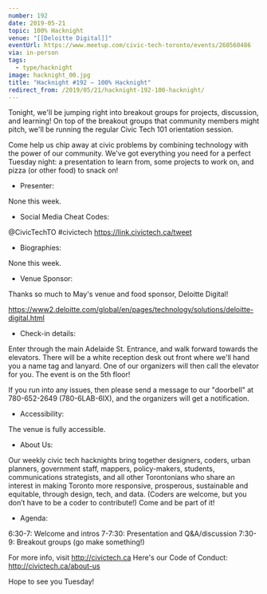 ```yaml
---
number: 192
date: 2019-05-21
topic: 100% Hacknight
venue: "[[Deloitte Digital]]"
eventUrl: https://www.meetup.com/civic-tech-toronto/events/260560486
via: in-person
tags:
  - type/hacknight
image: hacknight_00.jpg
title: "Hacknight #192 – 100% Hacknight"
redirect_from: /2019/05/21/hacknight-192-100-hacknight/
---
```


Tonight, we'll be jumping right into breakout groups for projects, discussion, and learning! On top of the breakout groups that community members might pitch, we'll be running the regular Civic Tech 101 orientation session.

Come help us chip away at civic problems by combining technology with the power of our community. We've got everything you need for a perfect Tuesday night: a presentation to learn from, some projects to work on, and pizza (or other food) to snack on!

+ Presenter:

None this week.

+ Social Media Cheat Codes:

@CivicTechTO \#civictech
https://link.civictech.ca/tweet

+ Biographies:

None this week.

+ Venue Sponsor:

Thanks so much to May's venue and food sponsor, Deloitte Digital!

https://www2.deloitte.com/global/en/pages/technology/solutions/deloitte-digital.html

+ Check-in details:

Enter through the main Adelaide St. Entrance, and walk forward towards the elevators. There will be a white reception desk out front where we'll hand you a name tag and lanyard. One of our organizers will then call the elevator for you. The event is on the 5th floor!

If you run into any issues, then please send a message to our "doorbell" at 780-652-2649 (780-6LAB-6IX), and the organizers will get a notification.

+ Accessibility:

The venue is fully accessible.

+ About Us:

Our weekly civic tech hacknights bring together designers, coders, urban planners, government staff, mappers, policy-makers, students, communications strategists, and all other Torontonians who share an interest in making Toronto more responsive, prosperous, sustainable and equitable, through design, tech, and data. (Coders are welcome, but you don’t have to be a coder to contribute!) Come and be part of it!

+ Agenda:

6:30-7: Welcome and intros
7-7:30: Presentation and Q&A/discussion
7:30-9: Breakout groups (go make something!)

For more info, visit http://civictech.ca
Here's our Code of Conduct: http://civictech.ca/about-us

Hope to see you Tuesday!